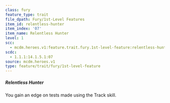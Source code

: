 ```yaml
---
class: fury
feature_type: trait
file_dpath: Fury/1st-Level Features
item_id: relentless-hunter
item_index: '07'
item_name: Relentless Hunter
level: 1
scc:
  - mcdm.heroes.v1:feature.trait.fury.1st-level-feature:relentless-hunter
scdc:
  - 1.1.1:14.1.5.1:07
source: mcdm.heroes.v1
type: feature/trait/fury/1st-level-feature
---
```


##### Relentless Hunter

You gain an edge on tests made using the Track skill.

